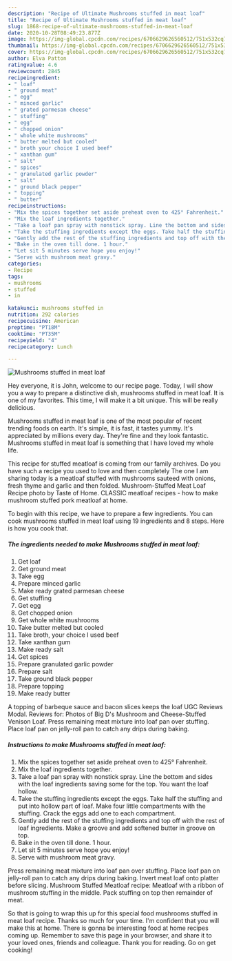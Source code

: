 ```yaml
---
description: "Recipe of Ultimate Mushrooms stuffed in meat loaf"
title: "Recipe of Ultimate Mushrooms stuffed in meat loaf"
slug: 1868-recipe-of-ultimate-mushrooms-stuffed-in-meat-loaf
date: 2020-10-28T08:49:23.877Z
image: https://img-global.cpcdn.com/recipes/6706629626560512/751x532cq70/mushrooms-stuffed-in-meat-loaf-recipe-main-photo.jpg
thumbnail: https://img-global.cpcdn.com/recipes/6706629626560512/751x532cq70/mushrooms-stuffed-in-meat-loaf-recipe-main-photo.jpg
cover: https://img-global.cpcdn.com/recipes/6706629626560512/751x532cq70/mushrooms-stuffed-in-meat-loaf-recipe-main-photo.jpg
author: Elva Patton
ratingvalue: 4.6
reviewcount: 2845
recipeingredient:
- " loaf"
- " ground meat"
- " egg"
- " minced garlic"
- " grated parmesan cheese"
- " stuffing"
- " egg"
- " chopped onion"
- " whole white mushrooms"
- " butter melted but cooled"
- " broth your choice I used beef"
- " xanthan gum"
- " salt"
- " spices"
- " granulated garlic powder"
- " salt"
- " ground black pepper"
- " topping"
- " butter"
recipeinstructions:
- "Mix the spices together set aside preheat oven to 425° Fahrenheit."
- "Mix the loaf ingredients together."
- "Take a loaf pan spray with nonstick spray. Line the bottom and sides with the loaf ingredients saving some for the top. You want the loaf hollow."
- "Take the stuffing ingredients except the eggs. Take half the stuffing and put into hollow part of loaf. Make four little compartments with the stuffing. Crack the eggs add one to each compartment."
- "Gently add the rest of the stuffing ingredients and top off with the rest of loaf ingredients.  Make a groove and add softened butter in groove on top."
- "Bake in the oven till done. 1 hour."
- "Let sit 5 minutes serve hope you enjoy!"
- "Serve with mushroom meat gravy."
categories:
- Recipe
tags:
- mushrooms
- stuffed
- in

katakunci: mushrooms stuffed in 
nutrition: 292 calories
recipecuisine: American
preptime: "PT18M"
cooktime: "PT35M"
recipeyield: "4"
recipecategory: Lunch

---
```



![Mushrooms stuffed in meat loaf](https://img-global.cpcdn.com/recipes/6706629626560512/751x532cq70/mushrooms-stuffed-in-meat-loaf-recipe-main-photo.jpg)

Hey everyone, it is John, welcome to our recipe page. Today, I will show you a way to prepare a distinctive dish, mushrooms stuffed in meat loaf. It is one of my favorites. This time, I will make it a bit unique. This will be really delicious.

Mushrooms stuffed in meat loaf is one of the most popular of recent trending foods on earth. It's simple, it is fast, it tastes yummy. It's appreciated by millions every day. They're fine and they look fantastic. Mushrooms stuffed in meat loaf is something that I have loved my whole life.

This recipe for stuffed meatloaf is coming from our family archives. Do you have such a recipe you used to love and then completely The one I am sharing today is a meatloaf stuffed with mushrooms sauteed with onions, fresh thyme and garlic and then folded. Mushroom-Stuffed Meat Loaf Recipe photo by Taste of Home. CLASSIC meatloaf recipes - how to make mushroom stuffed pork meatloaf at home.


To begin with this recipe, we have to prepare a few ingredients. You can cook mushrooms stuffed in meat loaf using 19 ingredients and 8 steps. Here is how you cook that.

<!--inarticleads1-->

##### The ingredients needed to make Mushrooms stuffed in meat loaf:

1. Get  loaf
1. Get  ground meat
1. Take  egg
1. Prepare  minced garlic
1. Make ready  grated parmesan cheese
1. Get  stuffing
1. Get  egg
1. Get  chopped onion
1. Get  whole white mushrooms
1. Take  butter melted but cooled
1. Take  broth, your choice I used beef
1. Take  xanthan gum
1. Make ready  salt
1. Get  spices
1. Prepare  granulated garlic powder
1. Prepare  salt
1. Take  ground black pepper
1. Prepare  topping
1. Make ready  butter


A topping of barbeque sauce and bacon slices keeps the loaf UGC Reviews Modal. Reviews for: Photos of Big D&#39;s Mushroom and Cheese-Stuffed Venison Loaf. Press remaining meat mixture into loaf pan over stuffing. Place loaf pan on jelly-roll pan to catch any drips during baking. 

<!--inarticleads2-->

##### Instructions to make Mushrooms stuffed in meat loaf:

1. Mix the spices together set aside preheat oven to 425° Fahrenheit.
1. Mix the loaf ingredients together.
1. Take a loaf pan spray with nonstick spray. Line the bottom and sides with the loaf ingredients saving some for the top. You want the loaf hollow.
1. Take the stuffing ingredients except the eggs. Take half the stuffing and put into hollow part of loaf. Make four little compartments with the stuffing. Crack the eggs add one to each compartment.
1. Gently add the rest of the stuffing ingredients and top off with the rest of loaf ingredients.  Make a groove and add softened butter in groove on top.
1. Bake in the oven till done. 1 hour.
1. Let sit 5 minutes serve hope you enjoy!
1. Serve with mushroom meat gravy.


Press remaining meat mixture into loaf pan over stuffing. Place loaf pan on jelly-roll pan to catch any drips during baking. Invert meat loaf onto platter before slicing. Mushroom Stuffed Meatloaf recipe: Meatloaf with a ribbon of mushroom stuffing in the middle. Pack stuffing on top then remainder of meat. 

So that is going to wrap this up for this special food mushrooms stuffed in meat loaf recipe. Thanks so much for your time. I'm confident that you will make this at home. There is gonna be interesting food at home recipes coming up. Remember to save this page in your browser, and share it to your loved ones, friends and colleague. Thank you for reading. Go on get cooking!
